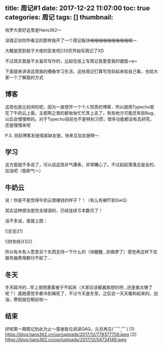 title: 周记#1
date: 2017-12-22 11:07:00
toc: true
categories: 周记
tags: []
thumbnail: 
---
哈罗大家好这里是Hans362～

没错正如你所看见的那样我开了一个周记板块~~哈哈哈哈哈哈哈哈哈嗝~~～

大概是受到蚊子大佬的启发吧233页开始写周记了XD

不过其实我是不太喜欢写作的，比起在纸上写周记我更爱我的键盘=w=

下面就来讲讲这周我的~~摸鱼~~学习生活，这些周记打算写完存起来给自己看，也给大家一个了解我的方式


<!--more-->


## 博客 ##

这周也是比较闲的呢，因为一直想开一个个人性质的博客，所以就用Typecho架在了牛奶云上面，主题啊之类的都匆匆忙忙弄上去了，有些地方可能还有些Bug，以后会慢慢修的。对于Typecho目前也不是特别习惯，很多功能都没有去研究，还是慢慢来吧

P.S. 目前博客友链墙紧缺友链，快来互加友链啊～

## 学习 ##

这方面就不多说了，可以说这周非气爆表，非常糟心了。不过起起落落总是会的，加油吧（吸欧气～）

## 牛奶云 ##

说！你是不是觉得牛奶云很赚钱的样子？！（有么有被吓到QwQ）

其实这种想法是完全错误的，已经连续亏本数月了！

话不多说，直接上图：

![总览][1]

![财务统计][2]

所以有木有人愿意买个东西支持一下什么的（快醒醒...别做梦了）感觉再这样下去服务器费用都付不起了...

## 冬天 ##

冬天超冷的...早上很想裹着被子不起床（大家应该都酱紫想的吧...还是我太懒了呢？）晨跑感觉手都冷到痛死了，不过今天是冬至，之后会一天天暖和起来的。加油，寒假就在眼前啦～

## 结束 ##

好啦第一期周记到此为止～感谢各位阅读QAQ，元旦再见(˶‾᷄ ⁻̫ ‾᷅˵)
  [1]: https://blog.hans362.cn/usr/uploads/2017/12/779377759.jpeg
  [2]: https://blog.hans362.cn/usr/uploads/2017/12/54734149.jpeg